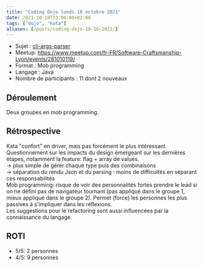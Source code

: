 ```yaml
---
title: "Coding Dojo lundi 18 octobre 2021"
date: 2021-10-18T13:00:00+02:00
tags: ["dojo", "kata"]
aliases: [/posts/coding-dojo-18-10-2021/]
---
```

- Sujet : [cli-args-parser](https://github.com/ivoputzer/cli-args-parser-kata)
- Meetup: https://www.meetup.com/fr-FR/Software-Craftsmanship-Lyon/events/281010119/
- Format : Mob programming
- Langage : Java
- Nombre de participants : 11 dont 2 nouveaux

## Déroulement

Deux groupes en mob programming.  

## Rétrospective

Kata "confort" en driver, mais pas forcément le plus intéressant.  
Questionnement sur les impacts du design émergeant sur les dernières étapes, notamment la feature: flag + array de values.  
-> plus simple de gérer chaque type puis des combinaisons  
-> séparation du rendu Json et du parsing : moins de difficultés en séparant ces responsabilités  
Mob programming: risque de voir des personnalités fortes prendre le lead si on ne défini pas de navigateur tournant (pas appliqué dans le groupe 1, mieux appliqué dans le groupe 2). Permet (force) les personnes les plus passives à s'impliquer dans les réflexions.  
Les suggestions pour le refactoring sont aussi influencées par la connaissance du langage.  

## ROTI

- 5/5: 2 personnes
- 4/5: 9 personnes